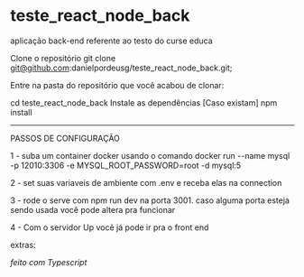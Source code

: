 # teste_react_node_back
aplicação back-end referente ao testo do curse educa

Clone o repositório
git clone git@github.com:danielpordeusg/teste_react_node_back.git;

Entre na pasta do repositório que você acabou de clonar:

cd teste_react_node_back
Instale as dependências [Caso existam]
npm install

------------------------------------------------------------------------

 PASSOS DE CONFIGURAÇÃO

1 - suba um container docker usando o comando docker run --name mysql -p 12010:3306 -e MYSQL_ROOT_PASSWORD=root -d mysql:5

2 - set suas variaveis de ambiente com .env e receba elas na connection

3 - rode o serve com npm run dev na porta 3001. caso alguma porta esteja sendo usada vocẽ pode altera pra funcionar

4 - Com o servidor Up vocẽ já pode ir pra o front end  

extras: 

*feito com Typescript*
